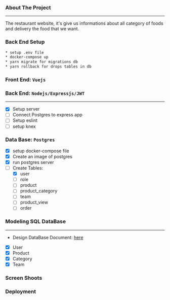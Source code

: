 ### About The Project

---

The restaurant website, it's give us informations about all category of foods and delivery the food that we want.

### Back End Setup

```sh
* setup .env file
* docker-compose up
* yarn migrate for migrations db
* yarn rollback for drops tables in db

```

### Front End: `Vuejs`

### Back End: `Nodejs/Expressjs/JWT`

---

- [x] Setup server
- [ ] Connect Postgres to express app
- [ ] Setup eslint
- [ ] setup knex

### Data Base: `Postgres`

- [x] setup docker-compose file
- [x] Create an image of postgres
- [x] run postgres server
- [ ] Create Tables:
     - [x] user
     - [ ] role
     - [ ] product
     - [ ] product_category
     - [ ] team
     - [ ] product_view
     - [ ] order

### Modeling SQL DataBase

---

- Design DataBase Document: [here](https://www.lucidchart.com/invitations/accept/41a10131-9dfc-4b4e-a00e-e8c956b5b1ea)

* [x] User
* [x] Product
* [x] Category
* [x] Team

### Screen Shoots

### Deployment
